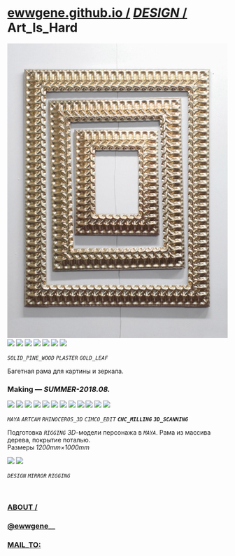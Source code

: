 ﻿
# [ewwgene.github.io /](https://ewwgene.github.io/) [_DESIGN_ /](https://ewwgene.github.io/DESIGN) Art_Is_Hard

[![Art_Is_Hard](/100.jpg)](https://ewwgene.github.io/Art_Is_Hard/Carousel)<br> <a id="103" href="https://ewwgene.github.io/Art_Is_Hard/Carousel/#103"><img src="https://ewwgene.github.io/Art_Is_Hard/103.jpg" height="66"></a> <a id="105" href="https://ewwgene.github.io/Art_Is_Hard/Carousel/#105"><img src="https://ewwgene.github.io/Art_Is_Hard/105.jpg" height="66"></a> <a id="111" href="https://ewwgene.github.io/Art_Is_Hard/Carousel/#111"><img src="https://ewwgene.github.io/Art_Is_Hard/111.jpg" height="66"></a> <a id="112" href="https://ewwgene.github.io/Art_Is_Hard/Carousel/#112"><img src="https://ewwgene.github.io/Art_Is_Hard/112.jpg" height="66"></a> <a id="114" href="https://ewwgene.github.io/Art_Is_Hard/Carousel/#114"><img src="https://ewwgene.github.io/Art_Is_Hard/114.jpg" height="66"></a> <a id="115" href="https://ewwgene.github.io/Art_Is_Hard/Carousel/#115"><img src="https://ewwgene.github.io/Art_Is_Hard/115.jpg" height="66"></a> <a id="117" href="https://ewwgene.github.io/Art_Is_Hard/Carousel/#117"><img src="https://ewwgene.github.io/Art_Is_Hard/117.jpg" height="66"></a> <a id="text">&#160;</a>

_`SOLID_PINE_WOOD`_ _`PLASTER`_ _`GOLD_LEAF`_ 

Багетная рама для картины и зеркала.

### Making — _SUMMER-2018.08._
<a id="200m" href="https://ewwgene.github.io/Art_Is_Hard/Carousel/#200m"><img src="https://ewwgene.github.io/Art_Is_Hard/Making/200.jpg" height="66"></a> <a id="202m" href="https://ewwgene.github.io/Art_Is_Hard/Carousel/#202m"><img src="https://ewwgene.github.io/Art_Is_Hard/Making/202.jpg" height="66"></a> <a id="204m" href="https://ewwgene.github.io/Art_Is_Hard/Carousel/#204m"><img src="https://ewwgene.github.io/Art_Is_Hard/Making/204.jpg" height="66"></a> <a id="206m" href="https://ewwgene.github.io/Art_Is_Hard/Carousel/#206m"><img src="https://ewwgene.github.io/Art_Is_Hard/Making/206.jpg" height="66"></a> <a id="208m" href="https://ewwgene.github.io/Art_Is_Hard/Carousel/#208m"><img src="https://ewwgene.github.io/Art_Is_Hard/Making/208.jpg" height="66"></a> <a id="301m" href="https://ewwgene.github.io/Art_Is_Hard/Carousel/#301m"><img src="https://ewwgene.github.io/Art_Is_Hard/Making/301.jpg" height="66"></a> <a id="302m" href="https://ewwgene.github.io/Art_Is_Hard/Carousel/#302m"><img src="https://ewwgene.github.io/Art_Is_Hard/Making/302.jpg" height="66"></a> <a id="303m" href="https://ewwgene.github.io/Art_Is_Hard/Carousel/#303m"><img src="https://ewwgene.github.io/Art_Is_Hard/Making/303.jpg" height="66"></a> <a id="304m" href="https://ewwgene.github.io/Art_Is_Hard/Carousel/#304m"><img src="https://ewwgene.github.io/Art_Is_Hard/Making/304.jpg" height="66"></a> <a id="305m" href="https://ewwgene.github.io/Art_Is_Hard/Carousel/#305m"><img src="https://ewwgene.github.io/Art_Is_Hard/Making/305.jpg" height="66"></a> <a id="401m" href="https://ewwgene.github.io/Art_Is_Hard/Carousel/#401m"><img src="https://ewwgene.github.io/Art_Is_Hard/Making/401.jpg" height="66"></a> <a id="403m" href="https://ewwgene.github.io/Art_Is_Hard/Carousel/#403m"><img src="https://ewwgene.github.io/Art_Is_Hard/Making/403.jpg" height="66"></a>  

_`MAYA`_ _`ARTCAM`_ _`RHINOCEROS_3D`_ _`CIMCO_EDIT`_  _**`CNC_MILLING`**_ _**`3D_SCANNING`**_ 

Подготовка _`RIGGING`_ _3D_-модели персонажа в _`MAYA`_. Рама из массива дерева, покрытие поталью.<br> Размеры _1200mm&times;1000mm_

<a id="301" href="https://ewwgene.github.io/Art_Is_Hard/Carousel/#301"><img src="https://ewwgene.github.io/Art_Is_Hard/301.jpg" height="66"></a> <a id="303" href="https://ewwgene.github.io/Art_Is_Hard/Carousel/#303"><img src="https://ewwgene.github.io/Art_Is_Hard/303.jpg" height="66"></a> 

_`DESIGN`_ _`MIRROR`_ _`RIGGING`_ 

<br> 

### [ABOUT /](https://ewwgene.github.io/ABOUT)
### [@ewwgene__](https://instagram.com/ewwgene__?igshid=YmMyMTA2M2Y=)
### [MAIL_TO:](mailto:r0cam@me.com)